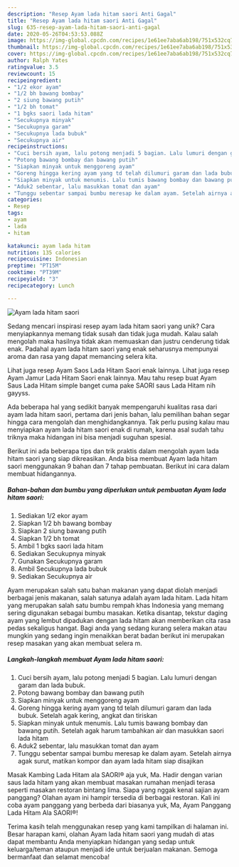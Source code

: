 ```yaml
---
description: "Resep Ayam lada hitam saori Anti Gagal"
title: "Resep Ayam lada hitam saori Anti Gagal"
slug: 635-resep-ayam-lada-hitam-saori-anti-gagal
date: 2020-05-26T04:53:53.088Z
image: https://img-global.cpcdn.com/recipes/1e61ee7aba6ab198/751x532cq70/ayam-lada-hitam-saori-foto-resep-utama.jpg
thumbnail: https://img-global.cpcdn.com/recipes/1e61ee7aba6ab198/751x532cq70/ayam-lada-hitam-saori-foto-resep-utama.jpg
cover: https://img-global.cpcdn.com/recipes/1e61ee7aba6ab198/751x532cq70/ayam-lada-hitam-saori-foto-resep-utama.jpg
author: Ralph Yates
ratingvalue: 3.5
reviewcount: 15
recipeingredient:
- "1/2 ekor ayam"
- "1/2 bh bawang bombay"
- "2 siung bawang putih"
- "1/2 bh tomat"
- "1 bgks saori lada hitam"
- "Secukupnya minyak"
- "Secukupnya garam"
- "Secukupnya lada bubuk"
- "Secukupnya air"
recipeinstructions:
- "Cuci bersih ayam, lalu potong menjadi 5 bagian. Lalu lumuri dengan garam dan lada bubuk."
- "Potong bawang bombay dan bawang putih"
- "Siapkan minyak untuk menggoreng ayam"
- "Goreng hingga kering ayam yang td telah dilumuri garam dan lada bubuk. Setelah agak kering, angkat dan tiriskan"
- "Siapkan minyak untuk menumis. Lalu tumis bawang bombay dan bawang putih. Setelah agak harum tambahkan air dan masukkan saori lada hitam"
- "Aduk2 sebentar, lalu masukkan tomat dan ayam"
- "Tunggu sebentar sampai bumbu meresap ke dalam ayam. Setelah airnya agak surut, matikan kompor dan ayam lada hitam siap disajikan"
categories:
- Resep
tags:
- ayam
- lada
- hitam

katakunci: ayam lada hitam 
nutrition: 135 calories
recipecuisine: Indonesian
preptime: "PT15M"
cooktime: "PT39M"
recipeyield: "3"
recipecategory: Lunch

---
```



![Ayam lada hitam saori](https://img-global.cpcdn.com/recipes/1e61ee7aba6ab198/751x532cq70/ayam-lada-hitam-saori-foto-resep-utama.jpg)

Sedang mencari inspirasi resep ayam lada hitam saori yang unik? Cara menyiapkannya memang tidak susah dan tidak juga mudah. Kalau salah mengolah maka hasilnya tidak akan memuaskan dan justru cenderung tidak enak. Padahal ayam lada hitam saori yang enak seharusnya mempunyai aroma dan rasa yang dapat memancing selera kita.

Lihat juga resep Ayam Saos Lada Hitam Saori enak lainnya. Lihat juga resep Ayam Jamur Lada Hitam Saori enak lainnya. Mau tahu resep buat Ayam Saus Lada Hitam simple banget cuma pake SAORI saus Lada Hitam nih gayyss.

Ada beberapa hal yang sedikit banyak mempengaruhi kualitas rasa dari ayam lada hitam saori, pertama dari jenis bahan, lalu pemilihan bahan segar hingga cara mengolah dan menghidangkannya. Tak perlu pusing kalau mau menyiapkan ayam lada hitam saori enak di rumah, karena asal sudah tahu triknya maka hidangan ini bisa menjadi suguhan spesial.


Berikut ini ada beberapa tips dan trik praktis dalam mengolah ayam lada hitam saori yang siap dikreasikan. Anda bisa membuat Ayam lada hitam saori menggunakan 9 bahan dan 7 tahap pembuatan. Berikut ini cara dalam membuat hidangannya.

<!--inarticleads1-->

##### Bahan-bahan dan bumbu yang diperlukan untuk pembuatan Ayam lada hitam saori:

1. Sediakan 1/2 ekor ayam
1. Siapkan 1/2 bh bawang bombay
1. Siapkan 2 siung bawang putih
1. Siapkan 1/2 bh tomat
1. Ambil 1 bgks saori lada hitam
1. Sediakan Secukupnya minyak
1. Gunakan Secukupnya garam
1. Ambil Secukupnya lada bubuk
1. Sediakan Secukupnya air


Ayam merupakan salah satu bahan makanan yang dapat diolah menjadi berbagai jenis makanan, salah satunya adalah ayam lada hitam. Lada hitam yang merupakan salah satu bumbu rempah khas Indonesia yang memang sering digunakan sebagai bumbu masakan. Ketika disantap, tekstur daging ayam yang lembut dipadukan dengan lada hitam akan memberikan cita rasa pedas sekaligus hangat. Bagi anda yang sedang kurang selera makan atau mungkin yang sedang ingin menaikkan berat badan berikut ini merupakan resep masakan yang akan membuat selera m. 

<!--inarticleads2-->

##### Langkah-langkah membuat Ayam lada hitam saori:

1. Cuci bersih ayam, lalu potong menjadi 5 bagian. Lalu lumuri dengan garam dan lada bubuk.
1. Potong bawang bombay dan bawang putih
1. Siapkan minyak untuk menggoreng ayam
1. Goreng hingga kering ayam yang td telah dilumuri garam dan lada bubuk. Setelah agak kering, angkat dan tiriskan
1. Siapkan minyak untuk menumis. Lalu tumis bawang bombay dan bawang putih. Setelah agak harum tambahkan air dan masukkan saori lada hitam
1. Aduk2 sebentar, lalu masukkan tomat dan ayam
1. Tunggu sebentar sampai bumbu meresap ke dalam ayam. Setelah airnya agak surut, matikan kompor dan ayam lada hitam siap disajikan


Masak Kambing Lada Hitam ala SAORI® aja yuk, Ma. Hadir dengan varian saus lada hitam yang akan membuat masakan rumahan menjadi terasa seperti masakan restoran bintang lima. Siapa yang nggak kenal sajian ayam panggang? Olahan ayam ini hampir tersedia di berbagai restoran. Kali ini coba ayam panggang yang berbeda dari biasanya yuk, Ma, Ayam Panggang Lada Hitam Ala SAORI®! 

Terima kasih telah menggunakan resep yang kami tampilkan di halaman ini. Besar harapan kami, olahan Ayam lada hitam saori yang mudah di atas dapat membantu Anda menyiapkan hidangan yang sedap untuk keluarga/teman ataupun menjadi ide untuk berjualan makanan. Semoga bermanfaat dan selamat mencoba!
